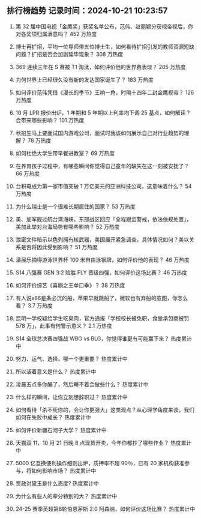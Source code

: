 
## 排行榜趋势 记录时间：2024-10-21 10:23:57
  
  1. 第 32 届中国电视「金鹰奖」获奖名单公布，范伟、赵丽颖分获视帝视后，你对各奖项归属满意吗？ 452 万热度
    
  2. 博士再扩招，平均一位导师带五位博士生，如何看待扩招引发的教师资源短缺问题？扩招是否会加剧延毕现象？ 308 万热度
    
  3. 369 连续三年在 S 赛被 T1 淘汰，如何评价他的世界赛表现？ 205 万热度
    
  4. 为何世界上已经很久没有新的发达国家诞生了？ 183 万热度
    
  5. 如何评价范伟凭借《漫长的季节》王响一角，时隔十四年二封金鹰视帝？ 126 万热度
    
  6. 10 月 LPR 报价出炉，1 年期和 5 年期以上利率均下调 25 基点，如何解读？会带来哪些影响？ 101 万热度
    
  7. 秋招生马上要面试国内游戏公司，面试时我该如何展示自己对行业趋势的理解？ 78 万热度
    
  8. 如何杜绝大学生带早餐进教室？ 69 万热度
    
  9. 在养育孩子过程中，有哪些瞬间你觉得自己童年的缺失在这一刻被安抚了？ 66 万热度
    
  10. 台积电成为第一家市值突破 1 万亿美元的亚洲科技公司，这意味着什么？ 54 万热度
    
  11. 为什么瑞士是一个很难长期居住的国家？ 53 万热度
    
  12. 美、加军舰过航台湾海峡，东部战区回应「全程跟监警戒，依法依规处置」，美加此举对台海局势有哪些影响？ 52 万热度
    
  13. 泄密文件暗示以色列拥有核武器，美国展开紧急调查，具体情况如何？美以关系是否将因此受到影响？ 51 万热度
    
  14. 潘展乐摘得游泳世界杯 100 米自由泳银牌，如何评价他的表现？ 46 万热度
    
  15. S14 八强赛 GEN 3:2 险胜 FLY 晋级四强，如何评价这场比赛？ 46 万热度
    
  16. 如何评价综艺《喜剧之王单口季》？ 38 万热度
    
  17. 有人说x86是条必沉的船，苹果早就跳船了，微软也有弃船的意图，你怎么看？ 3.7 万热度
    
  18. 昆明一学校疑给学生吃臭肉，官方通报「学校校长被免职，食堂承包商被罚 578 万」，此事有何警示意义？ 2.1 万热度
    
  19. S14 全球总决赛四强战 WBG vs BLG，你觉得谁更有可能赢下来？ 热度累计中
    
  20. 努力、运气、选择，哪一个更重要？ 热度累计中
    
  21. 所以活着意义是什么？ 热度累计中
    
  22. 凌晨五点多你醒了，然后睡不着会做些什么？ 热度累计中
    
  23. 什么样的瞬间，让你立刻想辞职过？ 热度累计中
    
  24. 如何看待「杀不死你的，会让你更强大」这类观点？从心理学角度来谈，我们如何在失败中成长？ 热度累计中
    
  25. 如何评价新疆石河子大学？ 热度累计中
    
  26. 天猫双 11，10 月 21 日晚 8 点现货开卖，今年你都抄了哪些作业？ 热度累计中
    
  27. 5000 亿互换便利操作细则出炉，质押率不超 90％，已有 20 家机构获准参与，将如何影响市场？ 热度累计中
    
  28. 贾政对黛玉是什么态度? 热度累计中
    
  29. 为什么有些人的辈分特别的大？ 热度累计中
    
  30. 24-25 赛季英超第8轮伯恩茅斯 2:0 阿森纳，如何评价这场比赛？ 热度累计中
    